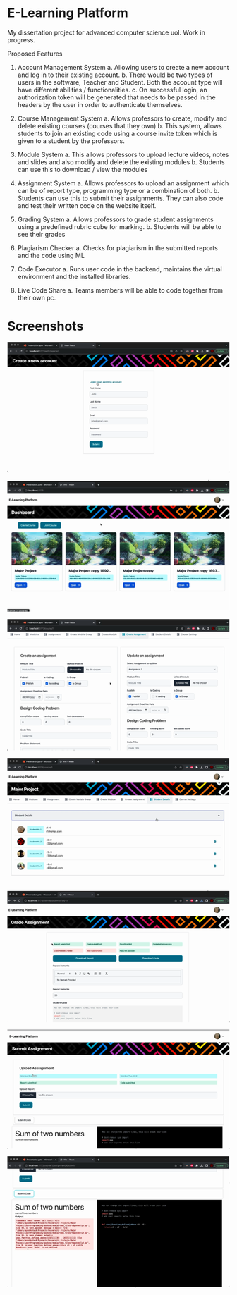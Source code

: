 # E-Learning Platform
My dissertation project for advanced computer science uol. Work in progress. 


Proposed Features 
1)	Account Management System 
a.	Allowing users to create a new account and log in to their existing account.
b.	There would be two types of users in the software, Teacher and Student. Both the account type will have different abilities / functionalities.
c.	On successful login, an authorization token will be generated that needs to be passed in the headers by the user in order to authenticate themselves. 

2)	Course Management System
a.	Allows professors to create, modify and delete existing courses (courses that they own)
b.	This system, allows students to join an existing code using a course invite token which is given to a student by the professors. 

3)	Module System
a.	This allows professors to upload lecture videos, notes and slides and also modify and delete the existing modules 
b.	Students can use this to download / view the modules 

4)	Assignment System
a.	Allows professors to upload an assignment which can be of report type, programming type or a combination of both. 
b.	Students can use this to submit their assignments. They can also code and test their written code on the website itself. 

5)	Grading System
a.	Allows professors to grade student assignments using a predefined rubric cube for marking. 
b.	Students will be able to see their grades

6)	Plagiarism Checker
a.	Checks for plagiarism in the submitted reports and the code using ML

8)	Code Executor 
a.	Runs user code in the backend, maintains the virtual environment and the installed libraries. 

9) Live Code Share
a. Teams members will be able to code together from their own pc.

# Screenshots

![Image1](https://github.com/ayushkatoch98/LearnProgramming/blob/main/Screenshots/Picture%201.png)

![Image2](https://github.com/ayushkatoch98/LearnProgramming/blob/main/Screenshots/Picture%202.png)

![Image3](https://github.com/ayushkatoch98/LearnProgramming/blob/main/Screenshots/Picture%204.png)

![Image4](https://github.com/ayushkatoch98/LearnProgramming/blob/main/Screenshots/Picture%205.png)

![Image5](https://github.com/ayushkatoch98/LearnProgramming/blob/main/Screenshots/Picture%206.png)

![Image6](https://github.com/ayushkatoch98/LearnProgramming/blob/main/Screenshots/Picture%207.png)

![Image7](https://github.com/ayushkatoch98/LearnProgramming/blob/main/Screenshots/Picture%208.png)


